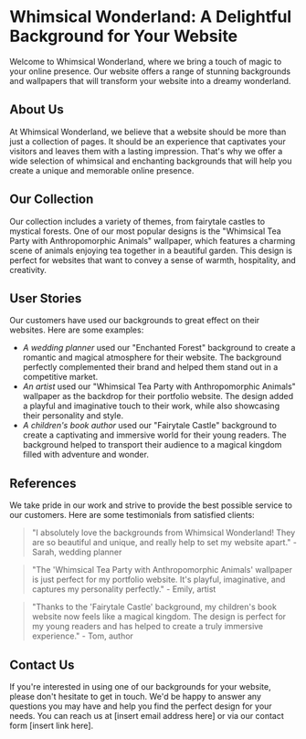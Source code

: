 <!--font:Roboto-->

# Whimsical Wonderland: A Delightful Background for Your Website

Welcome to Whimsical Wonderland, where we bring a touch of magic to your online presence. Our website offers a range of stunning backgrounds and wallpapers that will transform your website into a dreamy wonderland.

## About Us

At Whimsical Wonderland, we believe that a website should be more than just a collection of pages. It should be an experience that captivates your visitors and leaves them with a lasting impression. That's why we offer a wide selection of whimsical and enchanting backgrounds that will help you create a unique and memorable online presence.

## Our Collection

Our collection includes a variety of themes, from fairytale castles to mystical forests. One of our most popular designs is the "Whimsical Tea Party with Anthropomorphic Animals" wallpaper, which features a charming scene of animals enjoying tea together in a beautiful garden. This design is perfect for websites that want to convey a sense of warmth, hospitality, and creativity.

## User Stories

Our customers have used our backgrounds to great effect on their websites. Here are some examples:

- *A wedding planner* used our "Enchanted Forest" background to create a romantic and magical atmosphere for their website. The background perfectly complemented their brand and helped them stand out in a competitive market.
- *An artist* used our "Whimsical Tea Party with Anthropomorphic Animals" wallpaper as the backdrop for their portfolio website. The design added a playful and imaginative touch to their work, while also showcasing their personality and style.
- *A children's book author* used our "Fairytale Castle" background to create a captivating and immersive world for their young readers. The background helped to transport their audience to a magical kingdom filled with adventure and wonder.

## References

We take pride in our work and strive to provide the best possible service to our customers. Here are some testimonials from satisfied clients:

> "I absolutely love the backgrounds from Whimsical Wonderland! They are so beautiful and unique, and really help to set my website apart." - Sarah, wedding planner

> "The 'Whimsical Tea Party with Anthropomorphic Animals' wallpaper is just perfect for my portfolio website. It's playful, imaginative, and captures my personality perfectly." - Emily, artist

> "Thanks to the 'Fairytale Castle' background, my children's book website now feels like a magical kingdom. The design is perfect for my young readers and has helped to create a truly immersive experience." - Tom, author

## Contact Us

If you're interested in using one of our backgrounds for your website, please don't hesitate to get in touch. We'd be happy to answer any questions you may have and help you find the perfect design for your needs. You can reach us at [insert email address here] or via our contact form [insert link here].

<!--

Write me content for website with wallpaper which alt text is:

"A whimsical tea party with anthropomorphic animals"

The name/title of the page should not be 1:1 copy of the alt text but rather a real content of the website which is using this wallpaper.

- Use markdown format 
- Start with heading
- Heading should be short and concise
- The content should look like a real website 
- The website should not be about the wallpaper, wallpaper is just a related background
- Heading should be contain work "wallpaper" or "background"
- Include real sections like references, contact, user stories, etc. use things relevant to the page purpose.
- Feel free to use structure like headings, bullets, numbering, blockquotes, paragraphs, horizontal lines, etc.
- You can use formatting like bold or _italic_
- You can include UTF-8 emojis
- Links should be only #hash anchors (and you can refer to the document itself)
- Do not include images


---


# Whimsical Wonderland: A Delightful Background for Your Website

Welcome to Whimsical Wonderland, where we bring a touch of magic to your online presence. Our website offers a range of stunning backgrounds and wallpapers that will transform your website into a dreamy wonderland.

## About Us

At Whimsical Wonderland, we believe that a website should be more than just a collection of pages. It should be an experience that captivates your visitors and leaves them with a lasting impression. That's why we offer a wide selection of whimsical and enchanting backgrounds that will help you create a unique and memorable online presence.

## Our Collection

Our collection includes a variety of themes, from fairytale castles to mystical forests. One of our most popular designs is the "Whimsical Tea Party with Anthropomorphic Animals" wallpaper, which features a charming scene of animals enjoying tea together in a beautiful garden. This design is perfect for websites that want to convey a sense of warmth, hospitality, and creativity.

## User Stories

Our customers have used our backgrounds to great effect on their websites. Here are some examples:

- *A wedding planner* used our "Enchanted Forest" background to create a romantic and magical atmosphere for their website. The background perfectly complemented their brand and helped them stand out in a competitive market.
- *An artist* used our "Whimsical Tea Party with Anthropomorphic Animals" wallpaper as the backdrop for their portfolio website. The design added a playful and imaginative touch to their work, while also showcasing their personality and style.
- *A children's book author* used our "Fairytale Castle" background to create a captivating and immersive world for their young readers. The background helped to transport their audience to a magical kingdom filled with adventure and wonder.

## References

We take pride in our work and strive to provide the best possible service to our customers. Here are some testimonials from satisfied clients:

> "I absolutely love the backgrounds from Whimsical Wonderland! They are so beautiful and unique, and really help to set my website apart." - Sarah, wedding planner

> "The 'Whimsical Tea Party with Anthropomorphic Animals' wallpaper is just perfect for my portfolio website. It's playful, imaginative, and captures my personality perfectly." - Emily, artist

> "Thanks to the 'Fairytale Castle' background, my children's book website now feels like a magical kingdom. The design is perfect for my young readers and has helped to create a truly immersive experience." - Tom, author

## Contact Us

If you're interested in using one of our backgrounds for your website, please don't hesitate to get in touch. We'd be happy to answer any questions you may have and help you find the perfect design for your needs. You can reach us at [insert email address here] or via our contact form [insert link here].

-->
